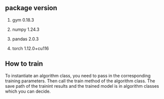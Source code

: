 ## package version
1. gym                          0.18.3

2. numpy                        1.24.3

3. pandas                       2.0.3

4. torch                        1.12.0+cu116



## How to train

To instantiate an algorithm class, you need to pass in the corresponding training parameters. Then call the train method of the algorithm class.
The save path of the trainint results and the trained model is in algorithm classes which you can decide.


